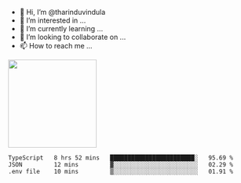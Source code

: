 - 👋 Hi, I’m @tharinduvindula
- 👀 I’m interested in ...
- 🌱 I’m currently learning ...
- 💞️ I’m looking to collaborate on ...
- 📫 How to reach me ...

<!---
tharinduvindula/tharinduvindula is a ✨ special ✨ repository because its `README.md` (this file) appears on your GitHub profile.
You can click the Preview link to take a look at your changes.
--->

<img height="180em" src="https://github-readme-stats.vercel.app/api?username=tharinduvindula&show_icons=true&hide_border=false&&count_private=true&include_all_commits=true" />


<!--START_SECTION:waka-->
```text
TypeScript   8 hrs 52 mins   ████████████████████████░   95.69 % 
JSON         12 mins         ▓░░░░░░░░░░░░░░░░░░░░░░░░   02.29 % 
.env file    10 mins         ▒░░░░░░░░░░░░░░░░░░░░░░░░   01.91 % 
```
<!--END_SECTION:waka-->
